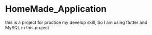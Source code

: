 # HomeMade_Application
this is a project for practice my develop skill, So I am using flutter and MySQL in this project
